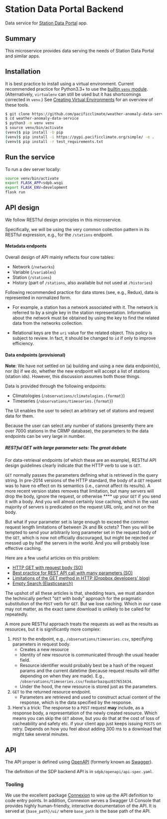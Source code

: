 # Station Data Portal Backend

Data service for [Station Data Portal](https://github.com/pacificclimate/station-data-portal) app.

## Summary

This microservice provides data serving the needs of Station Data Portal and
similar apps.

## Installation

It is best practice to install using a virtual environment.
Current recommended practice for Python3.3+ to use the [builtin `venv` module](https://docs.python.org/3/library/venv.html).
(Alternatively, `virtualenv` can still be used but it has shortcomings corrected in `venv`.)
See [Creating Virtual Environments](https://packaging.python.org/installing/#creating-virtual-environments) for an
overview of these tools.

```bash
$ git clone https://github.com/pacificclimate/weather-anomaly-data-service
$ cd weather-anomaly-data-service
$ python3 -m venv venv
$ source venv/bin/activate
(venv)$ pip install -U pip
(venv)$ pip install -i https://pypi.pacificclimate.org/simple/ -e .
(venv)$ pip install -r test_requirements.txt
```

## Run the service

To run a dev server locally:

```bash
source venv/bin/activate
export FLASK_APP=sdpb.wsgi
export FLASK_ENV=development
flask run
```


## API design

We follow RESTful design principles in this microservice.

Specifically, we will be using the very common collection pattern in its
RESTful expression, e.g., for the `/stations` endpoint.

#### Metadata endponts

Overall design of API mainly reflects four core tables:

* Network (`/networks`)
* Variable (`/variables`)
* Station (`/stations`)
* History (part of `/stations`, also available but not used at `/histories`)

Following recommended practice for data stores (see, e.g., Redux), 
data is represented in normalized form. 

* For example, a station has a network associated with it. The network is
referred to by a single key in the station representation. 
Information about the network must be obtained by using the key to 
find the related data from the networks collection.

* Relational keys are the `uri` value for the related object.
This policy is subject to review. In fact, it should be changed to
`id` if only to improve efficiency.

#### Data endpoints (provisional)

**Note**: We have not settled on (a) building and using a new data endpoint(s), 
nor (b) if we do, whether the new endpoint will accept a list of stations (station ids).
However, this discussion assumes both those things. 

Data is provided through the following endpoints:

* Climatologies (`/observations/climatologies.{format}`)
* Timeseries (`/observations/timeseries.{format}`)

The UI enables the user to select an arbitrary set of stations and request data for them.

Because the user can select any number of stations (presently there are over 7000 stations in the CRMP database), 
the parameters to the data endpoints can be very large in number. 

##### RESTful GET with large parameter sets: The great debate

For data-retrieval endpoints (of which these are an example), RESTful API design guidelines 
clearly indicate that the HTTP verb to use is `GET`.

`GET` normally passes the parameters defining what is retrieved in the query string.
In pre-2014 versions of the HTTP standard, the body of a `GET` request was to have no effect on
its semantics (i.e., cannot affect its results). A more recent version states removes that limitation,
but many servers will drop the body, ignore the request, or otherwise **** up your `GET` if you send
it with a body. And you will almost certainly lose caching, which in the vast majority of servers
is predicated on the request URL only, and not on the body.

But what if your parameter set is large enough to exceed the common request length limitations 
of between 2k and 8k octets? Then you will be tempted to send your arbitrarily long parameter set
in the request body of the `GET`, which is now not officially discouraged, but might be rejected or 
messed up by half the servers in the world. And you will probably lose effective caching.

Here are a few useful articles on this problem:

* [HTTP GET with request body (SO)](https://stackoverflow.com/questions/978061/http-get-with-request-body)
* [Best practice for REST API call with many parameters (SO)](https://softwareengineering.stackexchange.com/questions/377739/best-practice-for-rest-api-call-with-many-parameters)
* [Limitations of the GET method in HTTP (Dropbox developers' blog)](https://blogs.dropbox.com/developers/2015/03/limitations-of-the-get-method-in-http/)
* [Empty Search (Elasticsearch)](https://www.elastic.co/guide/en/elasticsearch/guide/current/_empty_search.html)

The upshot of all these articles is that, shedding tears, we must abandon the technically perfect
"`GET` with body" approach for the pragmatic substitution of the `POST` verb for `GET`. But we lose
caching. Which in our case may not matter, as the exact same download is unlikely to be called
for repeatedly.

A more pure RESTful approach treats the requests as well as the results as resources, 
but it is significantly more complex:

1. `POST` to the endpoint, e.g., `/observations/timeseries.csv`, specifying parameters in request
body.
   * Creates a new resource
   * Identity of new resource is communicated through the usual header field.
   * Resource identifier would probably best be a hash of the request params
     and the current datetime (because request results will differ depending on when they
     are made). E.g., `/observations/timeseries.csv/foobarbazquz037653434`.
   * Under the hood, the new resource is stored just as the parameters.
2. `GET` to the returned resource endpoint.
   * Parameters are retrieved and used to construct actual content of the response,
     which is the data specified by the response.
3. Here's a trick: The response to a `POST` request **may** include, as a response body, 
a representation of
the newly created resource. Which means you can skip the `GET` above, but you do that at the cost
of loss of cacheability and safety etc. if your client app just keeps issuing `POSTS` on retry. 
Depends on how you feel about adding 300 ms to a download that might take several minutes.
    



## API

The API proper is defined using [OpenAPI](https://openapis.org/) 
(formerly known as [Swagger](http://swagger.io/)).

The definition of the SDP backend API is in `sdpb/openapi/api-spec.yaml`.

### Tooling

We use the excellent package [Connexion](https://pypi.org/project/connexion/)
to wire up the API definition to code entry points.
In addition, Connexion serves a Swagger UI Console that provides highly human-friendly, 
interactive documentation of the API. 
It is served at `{base_path}/ui/` where `base_path` is the base path of the API.
